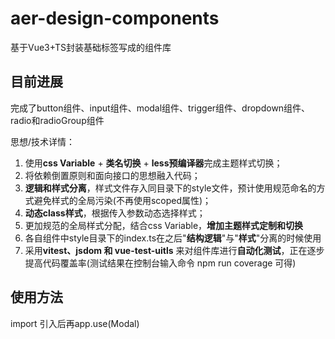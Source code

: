 # aer-design-components

基于Vue3+TS封装基础标签写成的组件库

## 目前进展

完成了button组件、input组件、modal组件、trigger组件、dropdown组件、radio和radioGroup组件

思想/技术详情：

1. 使用**css Variable** + **类名切换** + **less预编译器**完成主题样式切换；
2. 将依赖倒置原则和面向接口的思想融入代码；
3. **逻辑和样式分离**，样式文件存入同目录下的style文件，预计使用规范命名的方式避免样式的全局污染(不再使用scoped属性)；
4. **动态class样式**，根据传入参数动态选择样式；
5. 更加规范的全局样式分配，结合css Variable，**增加主题样式定制和切换**
6. 各自组件中style目录下的index.ts在之后"**结构逻辑**"与"**样式**"分离的时候使用
7. 采用**vitest、jsdom 和 vue-test-uitls** 来对组件库进行**自动化测试**，正在逐步提高代码覆盖率(测试结果在控制台输入命令 npm run coverage 可得)

## 使用方法

import 引入后再app.use(Modal)
